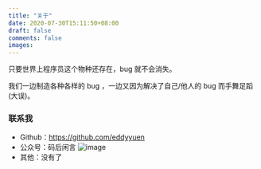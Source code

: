 ```yaml
---
title: "关于"
date: 2020-07-30T15:11:50+08:00
draft: false
comments: false
images:
---
```

只要世界上程序员这个物种还存在，bug 就不会消失。

我们一边制造各种各样的 bug ，一边又因为解决了自己/他人的 bug 而手舞足蹈(大误)。

### 联系我
- Github：https://github.com/eddyyuen
- 公众号：码后闲言 ![image](/images/qrcode_for_wechat.jpg)
- 其他：没有了

